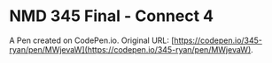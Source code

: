 # NMD 345 Final - Connect 4

A Pen created on CodePen.io. Original URL: [https://codepen.io/345-ryan/pen/MWjevaW](https://codepen.io/345-ryan/pen/MWjevaW).


